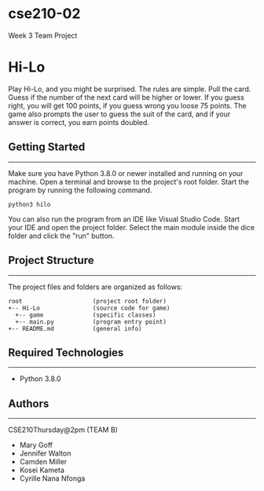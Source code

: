 # cse210-02
Week 3 Team Project

# Hi-Lo
Play Hi-Lo, and you might be surprised. The rules are simple. Pull the card. Guess if the number of the next card will be higher or lower. If you guess right, you will get 100 points, if you guess wrong you loose 75 points. The game also prompts the user to guess the suit of the card, and if your answer is correct, you earn points doubled. 

## Getting Started
---
Make sure you have Python 3.8.0 or newer installed and running on your machine. Open a terminal and 
browse to the project's root folder. Start the program by running the following command.
```
python3 hilo 
```
You can also run the program from an IDE like Visual Studio Code. Start your IDE and open the 
project folder. Select the main module inside the dice folder and click the "run" button.

## Project Structure
---
The project files and folders are organized as follows:
```
root                    (project root folder)
+-- Hi-Lo               (source code for game)
  +-- game              (specific classes)
  +-- main.py           (program entry point)
+-- README.md           (general info)
```

## Required Technologies
---
* Python 3.8.0

## Authors
---
CSE210Thursday@2pm (TEAM B)
* Mary Goff
* Jennifer Walton
* Camden Miller
* Kosei Kameta
* Cyrille Nana Nfonga
